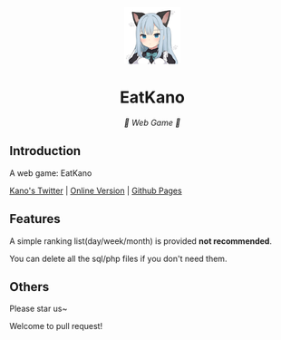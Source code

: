 <p align="center">
  <a href="https://xingye.me/game/eatkano"><img src="https://github.com/arcxingye/EatKano/blob/main/static/image/ClickBefore.png?raw=true" width="100" height="100" alt="EatKano"></a>
</p>

<div align="center">

# EatKano

_🦌 Web Game 🥛_

</div>


## Introduction
A web game: EatKano

[Kano's Twitter](https://twitter.com/kano_2525)
|
[Online Version](https://xingye.me/game/eatkano/index.php)
|
[Github Pages](https://arcxingye.github.io/EatKano/index.html)

## Features

A simple ranking list(day/week/month) is provided **not recommended**.

You can delete all the sql/php files if you don't need them.

## Others

Please star us~

Welcome to pull request!
